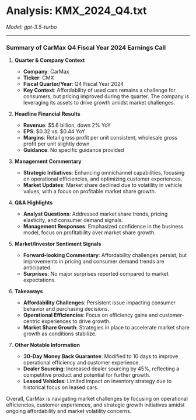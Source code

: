 # Analysis: KMX_2024_Q4.txt

*Model: gpt-3.5-turbo*

---

### Summary of CarMax Q4 Fiscal Year 2024 Earnings Call

1. **Quarter & Company Context**
   - **Company**: CarMax
   - **Ticker**: CMX
   - **Fiscal Quarter/Year**: Q4 Fiscal Year 2024
   - **Key Context**: Affordability of used cars remains a challenge for consumers, but pricing improved during the quarter. The company is leveraging its assets to drive growth amidst market challenges.

2. **Headline Financial Results**
   - **Revenue**: $5.6 billion, down 2% YoY
   - **EPS**: $0.32 vs. $0.44 YoY
   - **Margins**: Retail gross profit per unit consistent, wholesale gross profit per unit slightly down
   - **Guidance**: No specific guidance provided

3. **Management Commentary**
   - **Strategic Initiatives**: Enhancing omnichannel capabilities, focusing on operational efficiencies, and optimizing customer experiences.
   - **Market Updates**: Market share declined due to volatility in vehicle values, with a focus on profitable market share growth.

4. **Q&A Highlights**
   - **Analyst Questions**: Addressed market share trends, pricing elasticity, and consumer demand signals.
   - **Management Responses**: Emphasized confidence in the business model, focus on profitability over market share growth.

5. **Market/Investor Sentiment Signals**
   - **Forward-looking Commentary**: Affordability challenges persist, but improvements in pricing and consumer demand trends are anticipated.
   - **Surprises**: No major surprises reported compared to market expectations.

6. **Takeaways**
   - **Affordability Challenges**: Persistent issue impacting consumer behavior and purchasing decisions.
   - **Operational Efficiencies**: Focus on efficiency gains and customer-centric experiences to drive growth.
   - **Market Share Growth**: Strategies in place to accelerate market share growth as conditions stabilize.

7. **Other Notable Information**
   - **30-Day Money Back Guarantee**: Modified to 10 days to improve operational efficiency and customer experience.
   - **Dealer Sourcing**: Increased dealer sourcing by 45%, reflecting a competitive product and potential for further growth.
   - **Leased Vehicles**: Limited impact on inventory strategy due to historical focus on leased cars.

Overall, CarMax is navigating market challenges by focusing on operational efficiencies, customer experiences, and strategic growth initiatives amidst ongoing affordability and market volatility concerns.